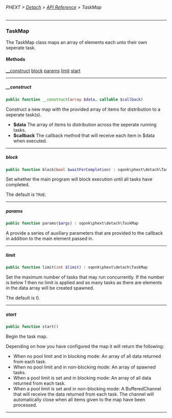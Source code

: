 ###### PHEXT > [Detach](../README.md) > [API Reference](index.md) > TaskMap
------
### TaskMap
The TaskMap class maps an array of elements each unto their own seperate task.
#### Methods
[__construct](#__construct)
[block](#block)
[params](#params)
[limit](#limit)
[start](#start)

------
##### __construct
```php
public function __construct(array $data, callable $callback) 
```
Construct a new map with the provided array of items for distribution to a seperate task(s).

- **$data** The array of items to distribution across the seperate running tasks.
- **$callback** The callback method that will receive each item in $data when executed.


------
##### block
```php
public function block(bool $waitForCompletion) : sqonk\phext\detach\TaskMap
```
Set whether the main program will block execution until all tasks have completed.

The default is `TRUE`.


------
##### params
```php
public function params($args) : sqonk\phext\detach\TaskMap
```
A provide a series of auxiliary parameters that are provided to the callback in addition to the main element passed in.


------
##### limit
```php
public function limit(int $limit) : sqonk\phext\detach\TaskMap
```
Set the maximum number of tasks that may run concurrently. If the number is below 1 then no limit is applied and as many tasks as there are elements in the data array will be created spawned.

The default is 0.


------
##### start
```php
public function start() 
```
Begin the task map.

Depending on how you have configured the map it will return the following:


- When no pool limit and in blocking mode: An array of all data returned from each task.
- When no pool limit and in non-blocking mode: An array of spawned tasks.
- When a pool limit is set and in blocking mode: An array of all data returned from each task.
- When a pool limit is set and in non-blocking mode: A BufferedChannel that will receive the data returned from each task. The channel will automatically close when all items given to the map have been processed.


------
